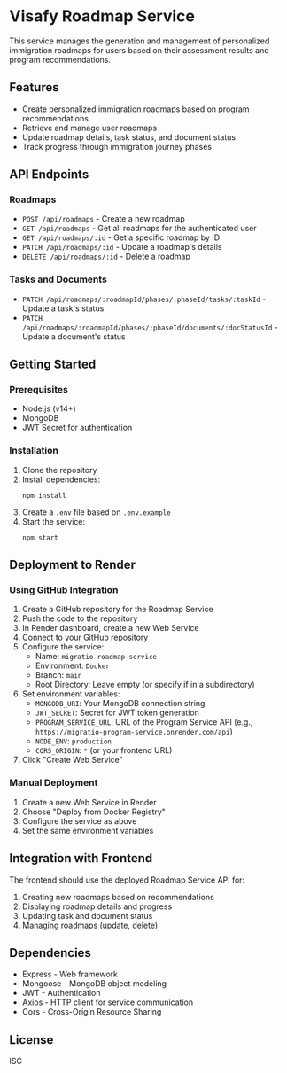 # Visafy Roadmap Service

This service manages the generation and management of personalized immigration roadmaps for users based on their assessment results and program recommendations.

## Features

- Create personalized immigration roadmaps based on program recommendations
- Retrieve and manage user roadmaps
- Update roadmap details, task status, and document status
- Track progress through immigration journey phases

## API Endpoints

### Roadmaps

- `POST /api/roadmaps` - Create a new roadmap
- `GET /api/roadmaps` - Get all roadmaps for the authenticated user
- `GET /api/roadmaps/:id` - Get a specific roadmap by ID
- `PATCH /api/roadmaps/:id` - Update a roadmap's details
- `DELETE /api/roadmaps/:id` - Delete a roadmap

### Tasks and Documents

- `PATCH /api/roadmaps/:roadmapId/phases/:phaseId/tasks/:taskId` - Update a task's status
- `PATCH /api/roadmaps/:roadmapId/phases/:phaseId/documents/:docStatusId` - Update a document's status

## Getting Started

### Prerequisites

- Node.js (v14+)
- MongoDB
- JWT Secret for authentication

### Installation

1. Clone the repository
2. Install dependencies:
   ```
   npm install
   ```
3. Create a `.env` file based on `.env.example`
4. Start the service:
   ```
   npm start
   ```

## Deployment to Render

### Using GitHub Integration

1. Create a GitHub repository for the Roadmap Service
2. Push the code to the repository
3. In Render dashboard, create a new Web Service
4. Connect to your GitHub repository
5. Configure the service:
   - Name: `migratio-roadmap-service`
   - Environment: `Docker`
   - Branch: `main`
   - Root Directory: Leave empty (or specify if in a subdirectory)
6. Set environment variables:
   - `MONGODB_URI`: Your MongoDB connection string
   - `JWT_SECRET`: Secret for JWT token generation
   - `PROGRAM_SERVICE_URL`: URL of the Program Service API (e.g., `https://migratio-program-service.onrender.com/api`)
   - `NODE_ENV`: `production`
   - `CORS_ORIGIN`: `*` (or your frontend URL)
7. Click "Create Web Service"

### Manual Deployment

1. Create a new Web Service in Render
2. Choose "Deploy from Docker Registry"
3. Configure the service as above
4. Set the same environment variables

## Integration with Frontend

The frontend should use the deployed Roadmap Service API for:

1. Creating new roadmaps based on recommendations
2. Displaying roadmap details and progress
3. Updating task and document status
4. Managing roadmaps (update, delete)

## Dependencies

- Express - Web framework
- Mongoose - MongoDB object modeling
- JWT - Authentication
- Axios - HTTP client for service communication
- Cors - Cross-Origin Resource Sharing

## License

ISC
